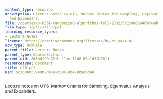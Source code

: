```yaml
---
content_type: resource
description: Lecture notes on UTS, Markov Chains for Sampling, Eigenvalue Analysis
  and Expanders.
file: /courses/6-856j-randomized-algorithms-fall-2002/5c150866940bd4a8bb3deb478b666d4a_n20.pdf
file_type: application/pdf
learning_resource_types:
- Lecture Notes
license: https://creativecommons.org/licenses/by-nc-sa/4.0/
ocw_type: OCWFile
parent_title: Lecture Notes
parent_type: CourseSection
parent_uid: 8d3bdf99-82fb-17ae-11d8-85e1d32b7611
resourcetype: Document
title: n20.pdf
uid: 5c150866-940b-d4a8-bb3d-eb478b666d4a
---
```

Lecture notes on UTS, Markov Chains for Sampling, Eigenvalue Analysis and Expanders.